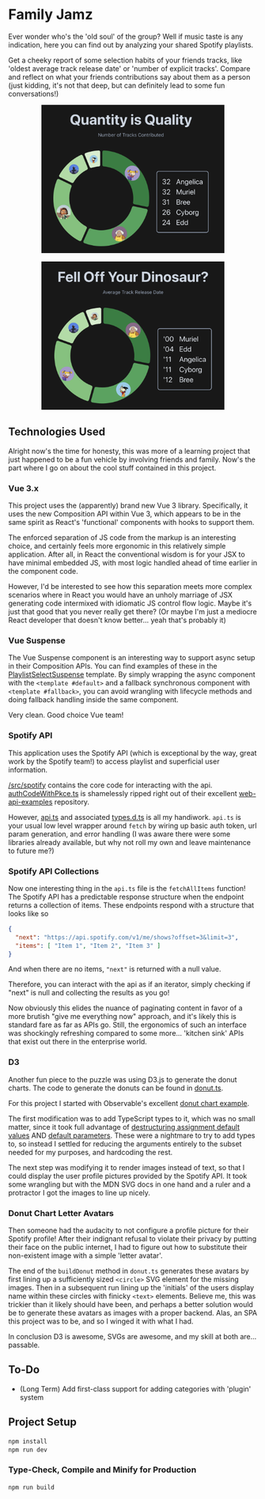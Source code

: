 # Family Jamz

Ever wonder who's the 'old soul' of the group? Well if music taste is 
any indication, here you can find out by analyzing your shared Spotify playlists.

Get a cheeky report of some selection habits of your friends tracks, like 
'oldest average track release date' or 'number of explicit tracks'. Compare and
reflect on what your friends contributions say about them as a person (just kidding, it's not that deep, but 
can definitely lead to some fun conversations!)

<p align="center">
  <img alt="Track Count Image" src="readme/quantity-stat.png" height="300"/>
</p>

<p align="center">
  <img alt="Track Date Image" src="readme/date-stat.png" height="300"/>
</p>

## Technologies Used

Alright now's the time for honesty, this was more of a learning project that just happened to be 
a fun vehicle by involving friends and family. 
Now's the part where I go on about the cool stuff contained in this project.

### Vue 3.x

This project uses the (apparently) brand new Vue 3 library.
Specifically, it uses the new Composition API within Vue 3, which appears to be in the same 
spirit as React's 'functional' components with hooks to support them.

The enforced separation of JS code from the markup is an interesting choice, and
certainly feels more ergonomic in this relatively simple application.
After all, in React the conventional wisdom is for your JSX to have minimal 
embedded JS, with most logic handled ahead of time earlier in the component code.

However, I'd be interested to see how this separation meets more complex scenarios 
where in React you would have an unholy marriage of JSX generating code intermixed with 
idiomatic JS control flow logic. Maybe it's just that good that you never really get there?
(Or maybe I'm just a mediocre React developer that doesn't know better... yeah that's probably it)

### Vue Suspense

The Vue Suspense component is an interesting way to support async setup in their Composition APIs.
You can find examples of these in the [PlaylistSelectSuspense](/src/components/playlist/PlaylistSelectSuspense.vue)
template. By simply wrapping the async component with the `<template #default>` and a fallback 
synchronous component with `<template #fallback>`, you can avoid wrangling with lifecycle methods and 
doing fallback handling inside the same component.

Very clean. Good choice Vue team!

### Spotify API

This application uses the Spotify API (which is exceptional by the way, great work by the Spotify team!)
to access playlist and superficial user information. 

[/src/spotify](src/spotify) contains the core code for interacting with the api.
[authCodeWithPkce.ts](/src/spotify/authCodeWithPkce.ts) is 
shamelessly ripped right out of their excellent [web-api-examples](https://github.com/spotify/web-api-examples/blob/master/get_user_profile/src/authCodeWithPkce.ts) 
repository.

However, [api.ts](/src/spotify/api.ts) and associated [types.d.ts](/src/spotify/types.d.ts) is all my handiwork.
`api.ts` is your usual low level wrapper around `fetch` by wiring up basic auth token, url param generation,
and error handling (I was aware there were some libraries already available, but why not roll my own
and leave maintenance to future me?)

### Spotify API Collections

Now one interesting thing in the `api.ts` file is the `fetchAllItems` function! 
The Spotify API has a predictable response structure when the endpoint returns a collection of items. 
These endpoints respond with a structure that looks like so

```json
{
  "next": "https://api.spotify.com/v1/me/shows?offset=3&limit=3",
  "items": [ "Item 1", "Item 2", "Item 3" ]
}
```

And when there are no items, `"next"` is returned with a null value.

Therefore, you can interact with the api as if an iterator, simply checking if "next" is null
and collecting the results as you go!

Now obviously this elides the nuance of paginating content in favor of a more brutish 
"give me everything now" approach, and it's likely this is standard fare as far as APIs go.
Still, the ergonomics of such an interface was shockingly refreshing compared to some 
more... 'kitchen sink' APIs that exist out there in the enterprise world.

### D3

Another fun piece to the puzzle was using D3.js to generate the donut charts.
The code to generate the donuts can be found in [donut.ts](/src/components/observable/donut.ts).

For this project I started with Observable's excellent [donut chart example](https://observablehq.com/@d3/donut-chart).

The first modification was to add TypeScript types to it, which was no small matter, since
it took full advantage of [destructuring assignment default values](https://observablehq.com/@d3/donut-chart)
AND [default parameters](https://developer.mozilla.org/en-US/docs/Web/JavaScript/Reference/Functions/Default_parameters).
These were a nightmare to try to add types to, so instead I settled for reducing the arguments entirely 
to the subset needed for my purposes, and hardcoding the rest.

The next step was modifying it to render images instead of text, so that I could display the user profile
pictures provided by the Spotify API. It took some wrangling but with the MDN SVG docs in one hand and a
ruler and a protractor I got the images to line up nicely.

### Donut Chart Letter Avatars

Then someone had the audacity to not configure a profile picture for their Spotify profile! 
After their indignant refusal to violate their privacy by putting their face on the public internet,
I had to figure out how to substitute their non-existent image with a simple 'letter avatar'.

The end of the `buildDonut` method in `donut.ts` generates these avatars by first lining up a sufficiently 
sized `<circle>` SVG element for the missing images. Then in a subsequent run lining up the 'initials' of 
the users display name within these circles with finicky `<text>` elements. 
Believe me, this was trickier than it likely should have been,
and perhaps a better solution would be to generate these avatars as images with a proper backend.
Alas, an SPA this project was to be, and so I winged it with what I had.

In conclusion D3 is awesome, SVGs are awesome, and my skill at both are... passable.

## To-Do

- (Long Term) Add first-class support for adding categories with 'plugin' system

## Project Setup

```sh
npm install
npm run dev
```

### Type-Check, Compile and Minify for Production

```sh
npm run build
```
